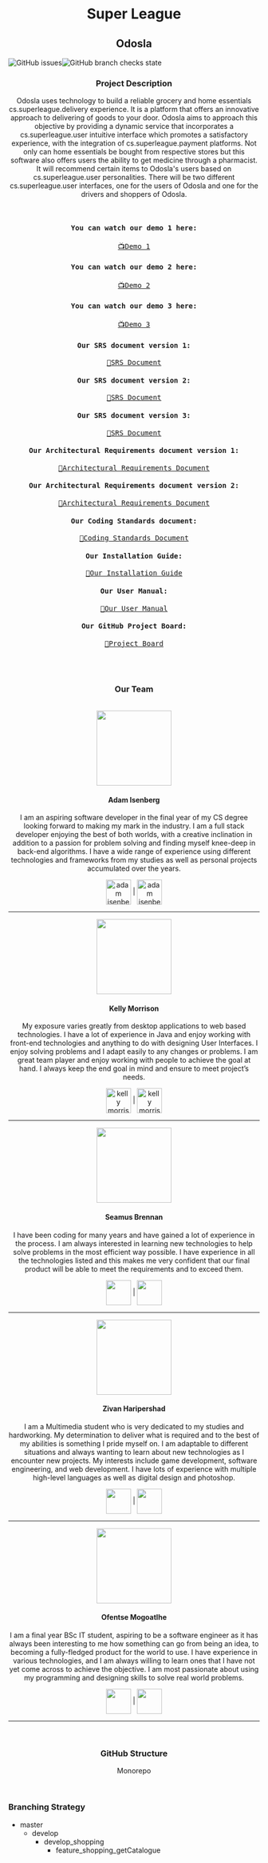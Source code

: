 <h1 align="center"> Super League </h1>
<h2 align="center"> Odosla </h2>
<img alt="GitHub issues" src="https://img.shields.io/github/issues/COS301-SE-2021/Odosla"><img alt="GitHub branch checks state" src="https://img.shields.io/github/checks-status/COS301-SE-2021/Odosla/master">
<h3 align="center" text-decoration="underline"> Project Description </h3>
<p align="center">Odosla uses technology to build a reliable grocery and home essentials cs.superleague.delivery experience. It is a platform that offers an innovative approach to delivering of goods to your door. Odosla aims to approach this objective by providing a dynamic service that incorporates a cs.superleague.user intuitive interface which promotes a satisfactory experience, with the integration of cs.superleague.payment platforms. Not only can home essentials be bought from respective stores but this software also offers users the ability to get medicine through a pharmacist. It will recommend certain items to Odosla's users based on cs.superleague.user personalities. There will be two different cs.superleague.user interfaces, one for the users of Odosla and one for the drivers and shoppers of Odosla.</p>
<br>

<div align="center">
<kbd>
 
<h4 align="center">You can watch our demo 1 here: </h4>
<div align="center"><a href="https://drive.google.com/file/d/1aXYEfV5T6ZS2eNX6-06WfX7_ZoTsxiF_/view">📺Demo 1</a></div>
 
<h4 align="center">You can watch our demo 2 here: </h4>
<div align="center"><a href="https://youtu.be/XCzTA11hocs">📺Demo 2</a></div>
 
<h4 align="center">You can watch our demo 3 here: </h4>
<div align="center"><a href="https://drive.google.com/file/d/1hjA8lwxxnqWCcqhJVelS3THr9C8SG152/view">📺Demo 3</a></div>
 
 <h4 align="center"> Our SRS document version 1:</h4>
<div align="center"><a href="https://www.overleaf.com/read/gmnfnhvhddnc" target="blank">📄SRS Document</a></div>
 
<h4 align="center"> Our SRS document version 2:</h4>
<div align="center"><a href="https://www.overleaf.com/read/pqrmhjwhmbzy" target="blank">📄SRS Document</a></div>
 
<h4 align="center"> Our SRS document version 3:</h4>
<div align="center"><a href="https://www.overleaf.com/read/pxkfskchnjbv" target="blank">📄SRS Document</a></div>
 
 <h4 align="center"> Our Architectural Requirements document version 1:</h4>
<div align="center"><a href="https://www.overleaf.com/read/fjwbscnkpmkj" target="blank">📄Architectural Requirements Document</a></div>
 
<h4 align="center"> Our Architectural Requirements document version 2:</h4>
<div align="center"><a href="https://www.overleaf.com/read/kyfsrdyrkqhb" target="blank">📄Architectural Requirements Document</a></div>

<h4 align="center"> Our Coding Standards document:</h4>
<div align="center"><a href="https://www.overleaf.com/read/ryphbnjdrjnh" target="blank">📄Coding Standards Document</a></div>
 
<h4 align="center"> Our Installation Guide:</h4>
<div align="center"><a href="https://www.overleaf.com/read/rscpstmggbtr" target="blank">📄Our Installation Guide</a></div>
 
<h4 align="center"> Our User Manual:</h4>
<div align="center"><a href="https://www.overleaf.com/read/dyqcwrhvpcwj" target="blank">📄Our User Manual</a></div>
 
<h4 align="center"> Our GitHub Project Board:</h4>
<div align="center"><a href="https://github.com/COS301-SE-2021/Odosla/projects/2" target="blank">📅Project Board</a></div>
<br>
</kbd>
</div>
<br>
<br>


<h3 align="center" text-decoration="underline"> Our Team</h3>
<br>

<div align="center">
<img src="https://media-exp1.licdn.com/dms/image/C5603AQGAUCOKb9PhDA/profile-displayphoto-shrink_800_800/0/1618571932130?e=1628121600&v=beta&t=sDbJVH6XRwmu504sdqUijfi2ZXcnscajWpLVfEFAjTo" height="150" border-radius="50%"></img>
</div>
<h4 align="center"> Adam Isenberg </h4>
<p align="center">I am an aspiring software developer in the final year of my CS degree looking forward to making my mark in the industry. I am a full stack developer enjoying the best of both worlds, with a creative inclination in addition to a passion for problem solving and finding myself knee-deep in back-end algorithms. I have a wide range of experience using different technologies and frameworks from my studies as well as personal projects accumulated over the years.  </p>

<div align="center"> <a href="https://github.com/Adam4920" target="blank"><img align="center" src="https://github.githubassets.com/images/modules/logos_page/GitHub-Mark.png" alt="adam isenberg" height="50" width="50" /></a> | <a href="https://www.linkedin.com/in/adam-isenberg/" target="blank"><img align="center" src="https://cdn4.iconfinder.com/data/icons/social-messaging-ui-color-shapes-2-free/128/social-linkedin-circle-512.png" alt="adam isenberg" height="50" width="50" /></a> </div>

<hr height="2">
<div align="center">
<img src="https://media-exp1.licdn.com/dms/image/C4D03AQEVrM6EYgZ9OA/profile-displayphoto-shrink_800_800/0/1621694142349?e=1628121600&v=beta&t=AQ_Vnks-BnYQFf3Lf_XNTqb-bdu6M7BxwxO1tpoSaWg" height="150" border-radius="50%"></img>
</div>
<h4 align="center"> Kelly Morrison </h4>
<p align="center">My exposure varies greatly from desktop applications to web based technologies. I have a lot of experience in Java and enjoy working with front-end technologies and
anything to do with designing User Interfaces. I enjoy solving problems and I adapt easily to any changes or problems. I am great team player and enjoy working with
people to achieve the goal at hand. I always keep the end goal in mind and ensure to meet project’s needs.</p>

<div align="center"><a href="https://github.com/kelly-morr" align="center" target="blank"><img align="center" src="https://github.githubassets.com/images/modules/logos_page/GitHub-Mark.png" alt="kelly morrison" height="50" width="50" /></a> | <a href="https://www.linkedin.com/in/kelly-morrison-0a111a210/" target="blank"><img align="center" src="https://cdn4.iconfinder.com/data/icons/social-messaging-ui-color-shapes-2-free/128/social-linkedin-circle-512.png" alt="kelly morrison" height="50" width="50" /></a></div>

<hr height="2">

<div align="center">
<img src="https://media-exp1.licdn.com/dms/image/C5635AQHn1IQagKUOuQ/profile-framedphoto-shrink_800_800/0/1620256271448?e=1622854800&v=beta&t=mrwJyOZi2Mb_Y3VF--UrJSqKt_4_D80OrYJU5IG-7YY" height="150" border-radius="50%"></img>
</div>
<h4 align="center"> Seamus Brennan </h4>
<p align="center">I have been coding for many years and have gained a lot of experience in the process. I am always interested in learning new technologies to help solve problems in the most efficient way possible. I have experience in all the technologies listed and this makes me very confident that our final product will be able to meet the requirements and to exceed them.</p>

<div align="center"><a href="https://github.com/Seamus-Brennan" align="center" target="blank"><img align="center" src="https://github.githubassets.com/images/modules/logos_page/GitHub-Mark.png"  height="50" width="50" /></a> | <a href="https://www.linkedin.com/in/s%C3%A9amus-brennan-b0357318a/" target="blank"><img align="center" src="https://cdn4.iconfinder.com/data/icons/social-messaging-ui-color-shapes-2-free/128/social-linkedin-circle-512.png" height="50" width="50" /></a></div>
<hr height="2">

<div align="center">
<img src="https://media-exp1.licdn.com/dms/image/C5603AQHtIazyivbLig/profile-displayphoto-shrink_800_800/0/1621472357683?e=1628121600&v=beta&t=QWexFuIWEiZB9eWh2U-Ctfqtg1VtYXBJLfKNwDPFCDw" height="150" border-radius="50%"></img>
</div>
<h4 align="center"> Zivan Haripershad </h4>
<p align="center">I am a Multimedia student who is very dedicated to my studies and hardworking. My determination to deliver what is required and to the best of my abilities is
something I pride myself on. I am adaptable to different situations and always wanting to learn about new technologies as I encounter new projects. My interests include game development, software engineering, and web development. I have lots of experience with multiple high-level languages as well as digital design and
photoshop.</p>

<div align="center"><a href="https://github.com/ZivanHaripershad" align="center" target="blank"><img align="center" src="https://github.githubassets.com/images/modules/logos_page/GitHub-Mark.png"  height="50" width="50" /></a> | <a href="https://www.linkedin.com/in/zivan-haripershad-4368061b2/" target="blank"><img align="center" src="https://cdn4.iconfinder.com/data/icons/social-messaging-ui-color-shapes-2-free/128/social-linkedin-circle-512.png" height="50" width="50" /></a></div>
<hr height="2">

<div align="center">
<img src="https://media-exp1.licdn.com/dms/image/C5603AQHeYjm3Iamx7Q/profile-displayphoto-shrink_800_800/0/1574435254531?e=1628121600&v=beta&t=k-TJdzH-oczgiZfFGQdKrdcUXE8mx-T4_98IvCoaVPQ" height="150" border-radius="50%"></img>
</div>
<h4 align="center"> Ofentse Mogoatlhe </h4>
<p align="center">I am a final year BSc IT student, aspiring to be a software engineer as it has always been interesting to me how something can go from being an idea, to becoming a fully-fledged product for the world to use. I have experience in various technologies, and I am always willing to learn ones that I have not yet come across
to achieve the objective. I am most passionate about using my programming and designing skills to solve real world problems. </p>

<div align="center"><a href="https://github.com/mogoatlhe" align="center" target="blank"><img align="center" src="https://github.githubassets.com/images/modules/logos_page/GitHub-Mark.png"  height="50" width="50" /></a> | <a href="https://www.linkedin.com/in/moeketsi-mogoatlhe-6b7807194/" target="blank"><img align="center" src="https://cdn4.iconfinder.com/data/icons/social-messaging-ui-color-shapes-2-free/128/social-linkedin-circle-512.png" height="50" width="50" /></a></div>
<hr>
<br>
<h3 align="center" text-decoration="underline"> GitHub Structure</h3>
<p align="center">Monorepo</p>


<br>
<h3 align="left" text-decoration="underline"> Branching Strategy</h3>

<ul>
  <li>master
   <ul>
    <li>develop
      <ul>
       <li>develop_shopping
        <ul>
         <li>feature_shopping_getCatalogue</li>
         </ul>
       </li>
     </ul>
   </li>
  </ul>
 </li>
</ul>
<br>
